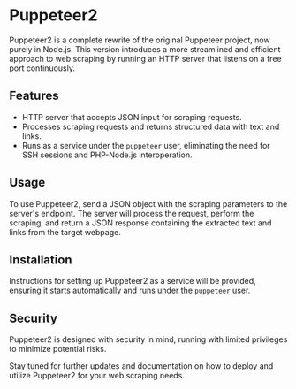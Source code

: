 # Puppeteer2

Puppeteer2 is a complete rewrite of the original Puppeteer project, now purely in Node.js. This version introduces a more streamlined and efficient approach to web scraping by running an HTTP server that listens on a free port continuously.

## Features

- HTTP server that accepts JSON input for scraping requests.
- Processes scraping requests and returns structured data with text and links.
- Runs as a service under the `puppeteer` user, eliminating the need for SSH sessions and PHP-Node.js interoperation.

## Usage

To use Puppeteer2, send a JSON object with the scraping parameters to the server's endpoint. The server will process the request, perform the scraping, and return a JSON response containing the extracted text and links from the target webpage.

## Installation

Instructions for setting up Puppeteer2 as a service will be provided, ensuring it starts automatically and runs under the `puppeteer` user.

## Security

Puppeteer2 is designed with security in mind, running with limited privileges to minimize potential risks.

Stay tuned for further updates and documentation on how to deploy and utilize Puppeteer2 for your web scraping needs.